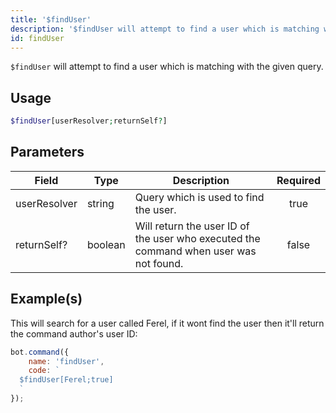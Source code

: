 ```yaml
---
title: '$findUser'
description: '$findUser will attempt to find a user which is matching with the given query.'
id: findUser
---
```


`$findUser` will attempt to find a user which is matching with the given query.

## Usage

```php
$findUser[userResolver;returnSelf?]
```

## Parameters

| Field        | Type    | Description                                                                           | Required |
| ------------ | ------- | ------------------------------------------------------------------------------------- |:--------:|
| userResolver | string  | Query which is used to find the user.                                                 |   true   |
| returnSelf?  | boolean | Will return the user ID of the user who executed the command when user was not found. |  false   |

## Example(s)

This will search for a user called Ferel, if it wont find the user then it'll return the command author's user ID:

```javascript
bot.command({
    name: 'findUser',
    code: `
  $findUser[Ferel;true]
  `
});
```

